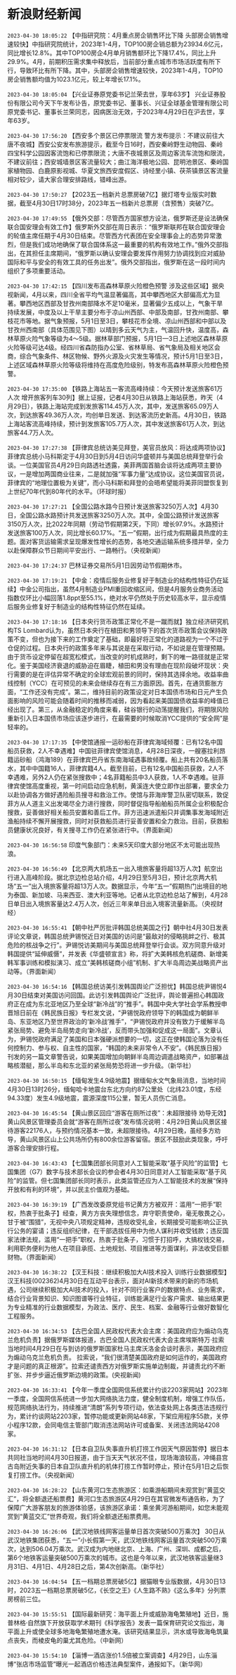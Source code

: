 # 新浪财经新闻
`2023-04-30 18:05:22` 【中指研究院：4月重点房企销售环比下降 头部房企销售增速较快】中指研究院统计，2023年1-4月，TOP100房企销总额为23934.6亿元，同比增长12.8%。其中TOP100房企4月单月销售额环比下降17.4%，同比上升29.9%。4月，前期积压需求集中释放后，当前部分重点城市市场活跃度有所下行，导致环比有所下降。其中，头部房企销售增速较快，2023年1-4月，TOP10房企销售额均值为1023.1亿元，较上年增长17.1%。

`2023-04-30 18:05:04` 【兴业证券原党委书记兰荣去世，享年63岁】 兴业证券股份有限公司今天下午发布讣告，原党委书记、董事长、兴证全球基金管理有限公司原党委书记、董事长兰荣同志，因病医治无效，于2023年4月29日在沪去世，享年63岁。

`2023-04-30 17:56:20` 【西安多个景区已停票限流 警方发布提示：不建议前往大唐不夜城】西安公安发布旅游提示，截至今日16时，西安秦岭野生动物园、秦岭四宝科学公园因客流饱和已停票限流；大唐不夜城景区及周边客流车流饱和限流，不建议前往；西安城墙景区客流量较大；曲江海洋极地公园、昆明池景区、秦岭国家植物园、白鹿原影视城、华夏文旅西安度假区、诗经里小镇、茯茶镇景区客流量相对较少，请大家合理安排路线，错峰出游。

`2023-04-30 17:50:27` 【2023五一档新片总票房破7亿】据灯塔专业版实时数据，截至4月30日17时38分，2023年五一档新片总票房（含预售）突破7亿。

`2023-04-30 17:49:55` 【俄外交部：尽管西方国家想方设法，俄罗斯还是设法确保联合国安理会有效工作】俄罗斯外交部在周日表示：“俄罗斯联邦在联合国安理会的轮值主席任期于4月30日结束。尽管西方代表团在安全理事会上的态势异常激烈，但是我们成功地确保了联合国体系这一最重要的机构有效地工作。”俄外交部指出，在其担任主席期间，“俄罗斯以确认安理会要发挥作用努力协调找到应对威胁国际和平与安全的有效工具的任务出发”。俄外交部指出，俄罗斯在这一段时间内组织了多项重要活动。

`2023-04-30 17:42:15` 【四川发布高森林草原火险橙色预警 涉及这些区域】据央视新闻，4月以来，四川全省平均气温显著偏高，其中攀西地区大部偏高尤为显著。攀西地区西部及甘孜州南部降水不足10毫米，显著偏少五成以上，气象干旱持续发展，中度及以上干旱主要分布于凉山州西部、中部及南部，甘孜州南部、攀枝花市等地。据气象预报，5月1日至3日，攀枝花市全境、凉山州西部和中部以及甘孜州西南部（具体范围见下图）以晴到多云天气为主，气温回升快，温度高，森林草原火险气象等级为4～5级。据林草部门预报，5月1日—3日上述地区森林草原火险等级可达4级。经四川省森防指办公室、省林草局、省气象局及相关地区会商，综合气象条件、林区物候、野外火源及火灾发生等情况，预计5月1日至3日，上述区域森林草原火险等级将维持在高度危险级别，特发布高森林草原火险橙色预警。

`2023-04-30 17:35:00` 【铁路上海站五一客流高峰持续：今天预计发送旅客61万人次 增开旅客列车30列】据上证报，记者4月30日从铁路上海站获悉，昨天（4月29日），铁路上海站完成到发旅客114.45万人次，其中，发送旅客65.09万人次，到达旅客49.36万人次，均创单日发送、到达客流历史新高。4月30日，铁路上海站客流高峰持续，预计到发旅客105.7万人次，其中发送旅客61万人次，到达旅客44.7万人次。

`2023-04-30 17:27:38` 【菲律宾总统访美见拜登，美官员放风：将达成两项协议】 菲律宾总统小马科斯定于4月30日到5月4日访问华盛顿并与美国总统拜登举行会谈。一位美国官员4月29日向路透社透露，美菲两国首脑会谈将达成两项主要协议，一是增加两国商业往来，二是就加强“军事力量”达成协议。这位美国官员说，菲律宾的“地理位置极为关键”，而小马科斯和拜登的会晤希望能将美菲同盟恢复到上世纪70年代到80年代的水平。（环球时报）

`2023-04-30 17:27:21` 【全国公路水路今日预计发送旅客3250万人次】4月30日，全国公路水路预计共发送旅客3250万人次。其中，全国公路预计发送旅客3150万人次，比2022年同期（劳动节假期第2天，下同）增长97.9%。水路预计发送旅客100万人次，同比增长60.17%。“五一”假期，出行成为假期最具热度的主题。面对客货运输需求呈现爆发性增长的态势，各地交通运输系统多措并举，全力以赴保障群众节日期间平安出行、一路畅行。（央视新闻）

`2023-04-30 17:24:37` 巴林证券交易所5月1日因劳动节假期休市。

`2023-04-30 17:19:21` 【中金：疫情后服务业修复好于制造业的结构性特征仍在延续】中金公司指出，虽然4月制造业PMI重回收缩区间，但是4月服务业商务活动指数仅环比小幅回落1.8ppt至55.1%，绝对水平仍然处于历史较高水平，显示疫情后服务业修复好于制造业的结构性特征仍然在延续。

`2023-04-30 17:18:16` 【日本央行货币政策正常化不是一蹴而就】独立经济研究机构TS Lombard认为，虽然日本央行在植田和男领导下的首次货币政策会议保持政策不变，但也为接下来的工作奠定了基础，即最好将正常化的道路视为一个不过于仓促的过程。日本央行的政策多年来与其说是在采取行动，不如说是在管理预期。由于货币设定停留在超宽松模式，当改变的时机成熟时，剩下的唯一路径就是正常化。鉴于美国经济衰退的威胁迫在眉睫，植田和男没有理由在现阶段破坏现状：央行需要的是在评估异常不确定的全球宏观前景的同时，保持其选择余地。收益率曲线控制（YCC）在可预见的未来会继续存在有三方面原因。首先，在通货膨胀方面，“工作还没有完成”。第二，维持目前的政策设定对日本国债市场和日元产生负面影响的风险可能会随着时间的推移而减弱，因为看起来美国国债收益率的峰值已经出现了。第三，从金融稳定的角度来看，硅谷银行的动荡提醒我们，将期限风险重新引入日本国债市场应该逐步进行，在最需要的时候取消YCC提供的“安全网”是轻率的。

`2023-04-30 17:17:35` 【中使馆通报一运砂船在菲律宾海域倾覆：已有12名中国船员获救，2人不幸遇难】中国驻菲律宾使馆消息，4月28日深夜，一艘塞拉利昂籍运砂船（鸿海189）在菲律宾巴丹省东南海域遇事故倾覆。船上共有20名船员落水，其中中国籍16人，菲律宾籍4人。截至目前，已有12名中国船员获救，2人不幸遇难，另外2人仍在紧张搜救中；4名菲籍船员中3人获救，1人不幸遇难。驻菲律宾使馆高度重视，第一时间启动应急机制，黄溪连大使立即作出部署，要求全力以赴协调各方做好遇险船员搜寻和救治工作。使馆与菲海岸警卫队密切联系，敦促菲方从人道主义出发竭尽全力进行搜救，同时督促指导船舶船员所属企业积极配合搜救，妥善做好相关船员安置和善后工作。菲方迅速派遣船只并调集事发海域附近渔船持续不懈开展搜救，同时对获救船员进行妥善安置和全力救治。目前，获救船员健康状况良好，有关搜寻工作仍在紧张进行中。（界面新闻）

`2023-04-30 16:56:58` 印度气象部门：未来5天印度大部分地区不太可能出现热浪。

`2023-04-30 16:56:49` 【北京两大机场五一出入境旅客量将超13万人次】航空出行进入高峰阶段。据北京边检总站介绍，4月29日至5月3日，预计北京两大机场“五一”出入境旅客量将超13万人次。数据显示，今年“五一”假期热门出境目的地为泰国、新加坡、马来西亚、澳大利亚等地。记者从北京边检总站了解到，4月28日单日出入境旅客量达2.4万人次，创近三年来单日出入境客流量新高。（央视财经）

`2023-04-30 16:55:41` 【朝中社严厉批评韩国总统美国之行】朝中社4月30日发表评论文章说，韩国总统尹锡悦近日对美国的访问是“最敌对的侵略挑衅之行、极其危险的核战争之行”。尹锡悦访美期间与美国总统拜登举行会谈。双方同意升级对韩国提供“延伸威慑”，并发表《华盛顿宣言》称，将扩大美韩核危机磋商、新增美韩军事训练和模拟演习、成立“美韩核磋商小组”机制、扩大半岛周边美战略资产出动等。（界面新闻）

`2023-04-30 16:54:16` 【韩国总统访美引发韩国舆论广泛担忧】韩国总统尹锡悦4月30日结束对美国访问回国。此访引发韩国舆论广泛批评，舆论普遍担心韩国政府正在成为东北亚地区乃至全球“新冷战”的“推手”。韩国中央大学社会学系教授申晋旭日前在《韩民族日报》专栏发文说，“尹锡悦政府领导下的韩国成为朝鲜半岛、东亚地区乃至世界政治的‘新冷战’推手”，“尹锡悦政府并没有致力于缓解半岛紧张局势、避免半岛局势走向‘新冷战’，反而带头加强和促成这一局面”。文章认为，尹锡悦政府满足了美国和日本强硬派想要的一切，这正在使韩国沦落为没有任何控制力、参与权、自主性的国家，“韩国的未来非常令人不安”。《韩民族日报》刊发的另一篇文章警告说，如果美国增加向朝鲜半岛周边调遣战略资产，如部署战略核潜艇，那么半岛和东北亚的紧张局势恐将进一步升级。（新华社）

`2023-04-30 16:50:15` 【缅甸发生4.9级地震】据缅甸水文气象局消息，当地时间4月30日13时26分，缅甸哈卡地震台东北方向约87公里处（北纬23.01度，东经94.33度）发生4.9级地震，震源深度115公里，暂无人员伤亡消息。

`2023-04-30 16:45:54` 【黄山景区回应“游客在厕所过夜”：未超限接待 劝导无效】黄山风景区管理委员会就“游客在厕所过夜”发布情况说明：4月29日黄山风景区接待游客22176人，与预约情况基本一致，未超限接待。4月29日晚，虽经多方劝导，黄山风景区山上公共场所仍有800余位游客留宿。景区不鼓励此类现象，呼吁游客合理安排行程。

`2023-04-30 16:43:43` 【七国集团部长同意对人工智能采取“基于风险”的监管】七国集团（G7）数字与技术部长会议的参会者4月30日同意对人工智能采取“基于风险”的监管。但七国集团部长同时表示，此类监管还应为人工智能技术的发展“保持开放和有利的环境”，并以民主价值观为基础。

`2023-04-30 16:39:19` 【广西发改委原党组书记黄方方被双开：滥用“一把手”职权，热衷于批条子】经查，黄方方丧失理想信念，弃守职责使命，毫无敬畏之心，甘于被“围猎”，无视中央八项规定精神，违规收受礼金，长期接受可能影响公正执行公务的宴请；违反组织纪律，在干部选拔任用中为他人谋利并收受钱款；违反国家法律法规，滥用“一把手”职权，热衷于批条子，习惯于打招呼，大搞权钱交易，利用职务便利为他人在项目承揽、土地规划、项目推进等方面谋利，非法收受巨额财物。（界面新闻）

`2023-04-30 16:38:22` 【汉王科技：继续积极加大AI技术投入 训练行业数据模型】汉王科技(002362)4月30日在互动平台表示，面对AI新技术带来的新的市场机遇，公司继续积极加大AI技术的投入，针对不同行业客户的数据特点、业务需求，结合行业背景知识、知识图谱等行业特征，训练能满足行业客户需求、输出结果更为专业精准的行业数据模型，为政法、医疗、民生、档案、金融等行业做好数智化工程服务。

`2023-04-30 16:34:53` 【古巴全国人民政权代表大会主席：美国政府应为煽动乌克兰危机负责】据俄罗斯媒体报道，古巴全国人民政权代表大会主席埃斯特万·拉索当地时间4月29日在与到访的俄罗斯国家杜马主席沃洛金会谈时表示，美国政府应为煽动乌克兰危机负责。 拉索说，“我们很清楚美国政府是如何运作的，美国政府才是问题的真正根源”。拉索还谴责西方对俄罗斯实施单边制裁，并谴责北约不断扩张、并步步逼近俄罗斯边境的政策。(央视新闻)

`2023-04-30 16:33:41` 【今年一季度全国网信系统累计约谈2203家网站】2023年一季度，全国网信系统进一步加大网络执法力度，健全制度机制，增强工作队伍，规范网络执法行为，持续推进“清朗”系列专项行动，依法查处网上各类违法违规行为，累计约谈网站2203家，暂停功能或更新网站48家，下架应用程序55款，关停小程序12款，会同电信主管部门取消违法网站许可或备案、关闭违法网站4208家。

`2023-04-30 16:31:12` 【日本自卫队失事直升机打捞工作因天气原因暂停】据日本共同社当地时间4月30日报道，由于当天天气状况不佳，现场海浪较高，冲绳县宫古岛附近失事的日本自卫队直升机的机体打捞工作暂时停止，预计在5月1日之后恢复打捞工作。（央视新闻）

`2023-04-30 16:28:22` 【山东黄河口生态旅游区：如乘游船期间未观赏到“黄蓝交汇”，将全额退还船票费】黄河口生态旅游区4月29日在其官微发布通告称，为了保障广大游客朋友的旅游体验感，该旅游区承诺：乘坐黄河游船期间，如您未能观赏到“黄蓝交汇”世界奇观，我们将全额退还船票费用。

`2023-04-30 16:26:06` 【武汉地铁线网客运量单日首次突破500万乘次】 30日从武汉地铁集团获悉，“五一”小长假第一天，武汉地铁线网客运量首次突破500万乘次，达到506.04万乘次。武汉成为内地继北京、上海、广州、深圳、成都之后，第6个地铁客运量突破500万乘次的城市。这也是今年以来，武汉地铁客运量继3月31日、4月1日、4月28日之后，第4次创新高。（新华社）

`2023-04-30 16:04:54` 【五一档期总票房破5亿】据猫眼专业版数据，4月30日13时，2023五一档期总票房破5亿，《长空之王》《人生路不熟》《这么多年》分列票房榜前三位。

`2023-04-30 15:55:51` 【国际最新研究：海平面上升或威胁海龟繁殖地】近日，施普林格·自然旗下开放获取学术期刊《科学报告》发表一篇保育研究论文指出，海平面上升或使全球多地海龟繁殖地遭水淹。该研究结果显示，洪水或导致海龟筑巢点丧失，而棱皮龟的巢尤其危险。（中新网）

`2023-04-30 15:54:10` 【淄博一酒店涨价1.5倍被立案调查】4月29日，山东淄博“张店市场监管”曝光一起酒店价格违法典型案件，通报如下。（新华网）

